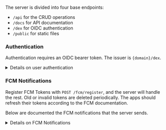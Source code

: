 The server is divided into four base endpoints:

- `/api` for the CRUD operations
- `/docs` for API documentation
- `/dex` for OIDC authentication
- `/public` for static files

### Authentication

Authentication requires an OIDC bearer token.
The issuer is `{domain}/dex`.

<details>

<summary>Details on user authentication</summary>

#### Discovery

`{domain}/dex/.well-known/openid-configuration`

#### Resource Owner Password Flow (username + password)

- [Resource Owner Password Flow with OIDC](https://auth0.com/docs/authenticate/login/oidc-conformant-authentication/oidc-adoption-rop-flow#oidc-conformant)

```
POST {domain}/dex/token
Content-Type: application/x-www-form-urlencoded
Body: {
    grant_type: "password",
    username: "{email}",
    password: "{password}",
    client_id: "{client_id}",
    client_secret: "{client_secret}",
    scope: "openid profile email offline_access",
}
```

#### Authorization Flow (3rd party)

- [Requesting an ID token from dex](https://dexidp.io/docs/using-dex/#requesting-an-id-token-from-dex)
- [Authorization Code Flow with OIDC](https://auth0.com/docs/authenticate/login/oidc-conformant-authentication/oidc-adoption-auth-code-flow#oidc-conformant)

```
GET {domain}/dex/auth(/{connector_id})?
    response_type=code
    &scope=openid profile email offline_access
    &client_id={client_id}
    &state={state}
    &redirect_uri={redirect_uri}
```

The optional `connector_id` will redirect directly to the 3rd party login,
instead of the intermediate page provided by Dex.

After the user completes the login with the third party, they will be
redirected to the `redirect_uri`, with the `state` provided above and a code:

```
HTTP/1.1 302 Found
Location: {redirect_uri}?
    code=SplxlOBeZQQYbYS6WxSbIA
    &state={state}
```

The `state` should be checked against the one provided in the auth request.

- [Prevent Attacks and Redirect Users with OAuth 2.0 State Parameters](https://auth0.com/docs/secure/attack-protection/state-parameters)

This `code` is then used to redeem the token:

- [Code exchange request](https://auth0.com/docs/authenticate/login/oidc-conformant-authentication/oidc-adoption-auth-code-flow#code-exchange-request-authorization-code-flow)

```
POST {domain}/dex/token
Content-Type: application/x-www-form-urlencoded
Body: {
  grant_type: "authorization_code",
  client_id: "{client_id}",
  client_secret: "{client_secret}",
  code: "{code}",
  redirect_uri: "{redirect_uri}",
}
```

#### Refresh token

- [Refresh Tokens with OIDC](https://auth0.com/docs/authenticate/login/oidc-conformant-authentication/oidc-adoption-refresh-tokens#oidc-conformant-token-endpoint-)

```
POST {domain}/dex/token
Content-Type: application/x-www-form-urlencoded
Body: {
  grant_type: "refresh_token",
  client_id: "{client_id}",
  client_secret: "{client_secret}",
  refresh_token: "{refresh_token}",
}
```

### User registration

#### Username + password

1. Create a new user with `[POST] {domain}/api/users`, providing the password.
2. Authenticate with Dex using the Resource Owner Password Flow, to obtain a
token.

#### With a third party account

1. Authenticate with Dex to the chosen third party, using the Authorization
Flow.
2. Create a new user with `[POST] {domain}/api/users`, providing the `sub`
field from the identification token received from step 1.

</details>

### FCM Notifications

Register FCM Tokens with `POST /fcm/register`, and the server will handle the
rest. Old or invalid tokens are deleted periodically. The apps should refresh
their tokens according to the FCM documentation.

Below are documented the FCM notifications that the server sends.

<details>

<summary>Details on FCM Notifications</summary>

#### New user achievement

``` go
func NewAchievementMessage(token string, achievement models.Achievement) messaging.Message {
	return messaging.Message{
		Token: token,
		Notification: &messaging.Notification{
			Title:    achievement.Name,
			Body:     achievement.Desc,
			ImageURL: achievement.Image,
		},
		Data: map[string]string{
			"type": "achievement",
			"code": achievement.Code,
		},
	}
}
```

</details>
